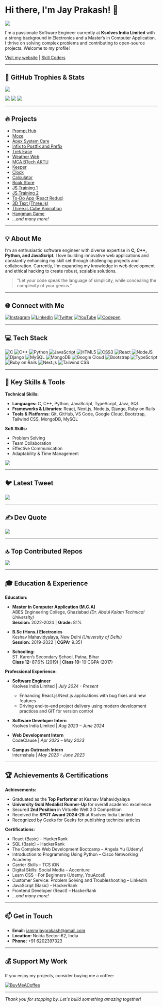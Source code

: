 # Hi there, I'm Jay Prakash! 👋

![](https://readme-typing-svg.herokuapp.com?lines=Welcome+to+my+GitHub+Profile!;I'm+Jay+Prakash!;Let's+Code+and+Innovate!&center=true&width=500&height=50)

I'm a passionate Software Engineer currently at **Ksolves India Limited** with a strong background in Electronics and a Master’s in Computer Application. I thrive on solving complex problems and contributing to open-source projects. Welcome to my profile!

[Visit my website](https://prompthubgpt.netlify.app/) | [Skill Coders](https://iamjayprakash.github.io/skill-coders-main/)

---

## 🚀 GitHub Trophies & Stats

<!-- Increased trophies display by adding column parameter -->
![](https://github-profile-trophy.vercel.app/?username=IamJayPrakash&theme=radical&column=8)

<!-- GitHub Stats -->
![](https://github-readme-stats.vercel.app/api?username=IamJayPrakash&theme=highcontrast&hide_border=false&include_all_commits=true&count_private=true)
![](https://github-readme-streak-stats.herokuapp.com/?user=IamJayPrakash&theme=highcontrast&hide_border=false)
![](https://github-readme-stats.vercel.app/api/top-langs/?username=IamJayPrakash&theme=highcontrast&hide_border=false&include_all_commits=true&count_private=true&layout=compact)

---

## 🔥 Projects
- [Prompt Hub](https://prompt-hub-ebon.vercel.app/)
- [Moze](https://moze-seven.vercel.app/)
- [Apex System Care](https://apex-system-care.vercel.app/)
- [Infix to Postfix and Prefix](https://infix-to-postfix-and-prefix.vercel.app/)
- [Trek Ease](https://trek-ease-one.vercel.app/)
- [Weather Web](https://weather-web-zeta.vercel.app/)
- [MCA BTech AKTU](https://mca-btech-aktu.vercel.app/)
- [Keeper](https://keeper-seven-xi.vercel.app/)
- [Clock](https://clock-five-liard.vercel.app/)
- [Calculator](https://calculator-mu-six-25.vercel.app/)
- [Book Store](https://book-store-ten-snowy.vercel.app/)
- [JS Training 1](https://js-training-k11j.vercel.app/)
- [JS Training 2](https://js-training-ecru.vercel.app/)
- [To-Do App (React Redux)](https://to-do-app-react-redux-plum.vercel.app/)
- [3D Text (Three.js)](https://3dtextthreejs.netlify.app/)
- [Three.js Cube Animation](https://threejscubeanimation.netlify.app/)
- [Hangman Game](https://hangman-2-game.netlify.app/)
- *...and many more!*

---

## 💡 About Me
I’m an enthusiastic software engineer with diverse expertise in **C, C++, Python, and JavaScript**. I love building innovative web applications and constantly enhancing my skill set through challenging projects and collaboration. Currently, I'm expanding my knowledge in web development and ethical hacking to create robust, scalable solutions.

> "Let your code speak the language of simplicity, while concealing the complexity of your genius."

---

## 🌐 Connect with Me

[![Instagram](https://img.shields.io/badge/Instagram-%23E4405F.svg?logo=Instagram&logoColor=white)](https://instagram.com/j_a_y__p_r_a_k_a_s_h)
[![LinkedIn](https://img.shields.io/badge/LinkedIn-%230077B5.svg?logo=linkedin&logoColor=white)](https://linkedin.com/in/iamjayprakash)
[![Twitter](https://img.shields.io/badge/Twitter-%231DA1F2.svg?logo=Twitter&logoColor=white)](https://twitter.com/jayprak56111945)
[![YouTube](https://img.shields.io/badge/YouTube-%23FF0000.svg?logo=YouTube&logoColor=white)](https://youtube.com/@Instagram.Status)
[![Codepen](https://img.shields.io/badge/Codepen-000000?style=for-the-badge&logo=codepen&logoColor=white)](https://codepen.io/Iam_JayPrakash)

---

## 💻 Tech Stack

![C](https://img.shields.io/badge/C-%2300599C.svg?style=plastic&logo=c&logoColor=white)
![C++](https://img.shields.io/badge/C++-%2300599C.svg?style=plastic&logo=c%2B%2B&logoColor=white)
![Python](https://img.shields.io/badge/Python-3670A0?style=plastic&logo=python&logoColor=ffdd54)
![JavaScript](https://img.shields.io/badge/JavaScript-%23323330.svg?style=plastic&logo=javascript&logoColor=%23F7DF1E)
![HTML5](https://img.shields.io/badge/HTML5-%23E34F26.svg?style=plastic&logo=html5&logoColor=white)
![CSS3](https://img.shields.io/badge/CSS3-%231572B6.svg?style=plastic&logo=css3&logoColor=white)
![React](https://img.shields.io/badge/React-%2320232a.svg?style=plastic&logo=react&logoColor=%2361DAFB)
![NodeJS](https://img.shields.io/badge/Node.js-6DA55F?style=plastic&logo=node.js&logoColor=white)
![Django](https://img.shields.io/badge/Django-%23092E20.svg?style=plastic&logo=django&logoColor=white)
![MySQL](https://img.shields.io/badge/MySQL-%2300f.svg?style=plastic&logo=mysql&logoColor=white)
![MongoDB](https://img.shields.io/badge/MongoDB-%234ea94b.svg?style=plastic&logo=mongodb&logoColor=white)
![Google Cloud](https://img.shields.io/badge/Google%20Cloud-%234285F4.svg?style=plastic&logo=google-cloud&logoColor=white)
![Bootstrap](https://img.shields.io/badge/Bootstrap-%23563D7C.svg?style=plastic&logo=bootstrap&logoColor=white)
![TypeScript](https://img.shields.io/badge/TypeScript-3178C6.svg?style=plastic&logo=typescript&logoColor=white)
![Ruby on Rails](https://img.shields.io/badge/Ruby%20on%20Rails-CC0000?style=plastic&logo=ruby-on-rails&logoColor=white)
![Next.js](https://img.shields.io/badge/Next.js-000000?style=plastic&logo=next.js&logoColor=white)
![Tailwind CSS](https://img.shields.io/badge/Tailwind_CSS-38B2AC?style=plastic&logo=tailwind-css&logoColor=white)

---

## 🔧 Key Skills & Tools

**Technical Skills:**
- **Languages:** C, C++, Python, JavaScript, TypeScript, Java, SQL
- **Frameworks & Libraries:** React, Next.js, Node.js, Django, Ruby on Rails
- **Tools & Platforms:** Git, GitHub, VS Code, Google Cloud, Bootstrap, Tailwind CSS, MongoDB, MySQL

**Soft Skills:**
- Problem Solving
- Team Collaboration
- Effective Communication
- Adaptability & Time Management

<!-- Animated Languages & Skills -->
![](https://readme-typing-svg.herokuapp.com?lines=C++;Python;JavaScript;TypeScript;Ruby+on+Rails;Next.js;HTML5;CSS3&center=true&width=500&height=50)

---

## 🐦 Latest Tweet

[![](https://gtce.itsvg.in/api?username=jayprak56111945)](https://github.com/VishwaGauravIn/github-twitter-card-embed)

---

## ✍️ Dev Quote

![](https://quotes-github-readme.vercel.app/api?type=horizontal&theme=tokyonight)

---

## 🔝 Top Contributed Repos

![](https://github-contributor-stats.vercel.app/api?username=IamJayPrakash&limit=5&theme=dark&combine_all_yearly_contributions=true)

---

## 🎓 Education & Experience

**Education:**

- **Master in Computer Application (M.C.A)**  
  ABES Engineering College, Ghaziabad *(Dr. Abdul Kalam Technical University)*  
  **Session:** 2022-2024 | **Grade:** 81%

- **B.Sc (Hons.) Electronics**  
  Keshav Mahavidyalaya, New Delhi *(University of Delhi)*  
  **Session:** 2019-2022 | **CGPA:** 9.351

- **Schooling:**  
  ST. Karen’s Secondary School, Patna, Bihar  
  **Class 12:** 87.6% (2019) | **Class 10:** 10 CGPA (2017)

**Professional Experience:**

- **Software Engineer**  
  Ksolves India Limited | *July 2024 - Present*  
  - Enhancing React.js/Next.js applications with bug fixes and new features  
  - Driving end-to-end project delivery using modern development practices and GIT for version control

- **Software Developer Intern**  
  Ksolves India Limited | *Aug 2023 – June 2024*

- **Web Development Intern**  
  CodeClause | *Apr 2023 – May 2023*

- **Campus Outreach Intern**  
  Internshala | *May 2023 - June 2023*

---

## 🏆 Achievements & Certifications

**Achievements:**
- Graduated as the **Top Performer** at Keshav Mahavidyalaya
- **University Gold Medalist Runner-Up** for overall academic excellence
- Secured **2nd Position** in Virtuelle Welt 3.0 Competition
- Received the **SPOT Award 2024-25** at Ksolves India Limited
- Recognized by Geeks for Geeks for publishing technical articles

**Certifications:**
- React (Basic) – HackerRank
- SQL (Basic) – HackerRank
- The Complete Web Development Bootcamp – Angela Yu (Udemy)
- Introduction to Programming Using Python – Cisco Networking Academy
- Carrier Skills – TCS iON
- Digital Skills: Social Media – Accenture
- Learn CSS – For Beginners (Udemy, YouAccel)
- Customer Service: Problem Solving and Troubleshooting – LinkedIn
- JavaScript (Basic) – HackerRank
- Frontend Developer (React) – HackerRank
- *...and many more!*

---

## 📫 Get in Touch

- **Email:** [iammrjayprakash@gmail.com](mailto:iammrjayprakash@gmail.com)
- **Location:** Noida Sector-62, India
- **Phone:** +91 6202397323

---

## 💰 Support My Work

If you enjoy my projects, consider buying me a coffee:

[![BuyMeACoffee](https://img.shields.io/badge/Buy%20Me%20a%20Coffee-ffdd00?style=for-the-badge&logo=buy-me-a-coffee&logoColor=black)](https://www.buymeacoffee.com/IamJP)

---

*Thank you for stopping by. Let's build something amazing together!*
